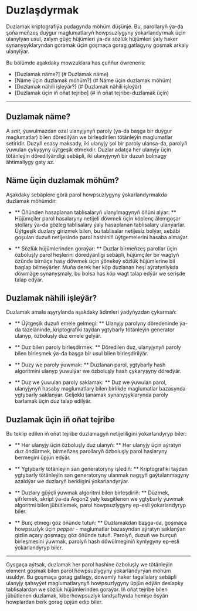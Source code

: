 # Duzlaşdyrmak

Duzlamak kriptografiýa pudagynda möhüm düşünje. Bu, parollaryň ýa-da şoňa meňzeş duýgur maglumatlaryň howpsuzlygyny ýokarlandyrmak üçin ulanylýan usul, zalym güýç hüjümleri ýa-da sözlük hüjümleri ýaly haker synanyşyklaryndan goramak üçin goşmaça gorag gatlagyny goşmak arkaly ulanylýar.

Bu bölümde aşakdaky mowzuklara has çuňňur öwreneris:

- [Duzlamak näme?] (# Duzlamak näme)
- [Näme üçin duzlamak möhüm?] (# Näme üçin duzlamak möhüm)
- [Duzlamak nähili işleýär?] (# Duzlamak nähili işleýär)
- [Duzlamak üçin iň oňat tejribe] (# iň oňat tejribe-duzlamak üçin)

---

## Duzlamak näme?

A _salt_, ýuwulmazdan ozal ulanyjynyň paroly (ýa-da başga bir duýgur maglumatlar) bilen döredilýän we birleşdirilen tötänleýin maglumatlar setiridir. Duzyň esasy maksady, iki ulanyjy şol bir paroly ulansa-da, parolyň ýuwulan çykyşyny üýtgeşik etmekdir. Duzlar adatça her ulanyjy üçin tötänleýin döredilýändigi sebäpli, iki ulanyjynyň bir duzuň bolmagy ähtimallygy gaty az.

## Näme üçin duzlamak möhüm?

Aşakdaky sebäplere görä parol howpsuzlygyny ýokarlandyrmakda duzlamak möhümdir:

- ** Öňünden hasaplanan tablisalaryň ulanylmagynyň öňüni alýar: ** Hüjümçiler parol hasalaryny netijeli döwmek üçin köplenç älemgoşar stollary ýa-da gözleg tablisalary ýaly hasaplanan tablisalary ulanýarlar. Üýtgeşik duzlary girizmek bilen, bu tablisalar netijesiz bolýar, sebäbi goşulan duzuň netijesinde parol hashiniň üýtgemelerini hasaba almaýar.

- ** Sözlük hüjümlerinden goraýar: ** Duzlar birmeňzeş parollar üçin özboluşly parol heşlerini döredýänligi sebäpli, hüjümçiler bir wagtyň özünde birnäçe hasy döwmek üçin ýönekeý sözlük hüjümlerine bil baglap bilmeýärler. Muňa derek her köp duzlanan heşi aýratynlykda döwmäge synanyşmaly, bu bolsa has köp wagt talap edýär we serişde talap edýär.

## Duzlamak nähili işleýär?

Duzlamak amala aşyrylanda aşakdaky ädimleri ýadyňyzdan çykarmaň:

- ** Üýtgeşik duzuň emele gelmegi: ** Ulanyjy parolyny döredeninde ýa-da täzeläninde, kriptografiki taýdan ygtybarly tötänleýin generator ulanyp, özboluşly duz emele gelýär.

- ** Duz bilen paroly birleşdirmek: ** Döredilen duz, ulanyjynyň paroly bilen birleşmek ýa-da başga bir usul bilen birleşdirilýär.

- ** Duzy we paroly ýuwmak: ** Duzlanan parol, ygtybarly hash algoritmini ulanyp ýuwulýar we özboluşly hash çykaryşyny döredýär.

- ** Duz we ýuwulan paroly saklamak: ** Duz we ýuwulan parol, ulanyjynyň hasaby maglumatlary bilen birlikde maglumatlar bazasynda ygtybarly saklanýar. Geljekki tanamak synanyşyklarynda paroly barlamak üçin duz talap edilýär.

## Duzlamak üçin iň oňat tejribe

Bu teklip edilen iň oňat tejribe duzlamagyň netijeliligini ýokarlandyryp biler:

- ** Her ulanyjy üçin özboluşly duz ulanyň: ** Her ulanyjy üçin aýratyn duz öndürmek, birmeňzeş parollaryň özboluşly parol haslaryny bermegini üpjün edýär.

- ** Ygtybarly tötänleýin san generatoryny işlediň: ** Kriptografiki taýdan ygtybarly tötänleýin san generatoryny ulanmak nagşyň gaýtalanmagyny azaldýar we duzlaryň berkligini ýokarlandyrýar.

- ** Duzlary güýçli ýuwmak algoritmi bilen birleşdiriň: ** Düzmek, şifrlemek, skript ýa-da Argon2 ýaly kesgitlenen we ygtybarly ýuwmak algoritmi bilen jübütlemek, parol howpsuzlygyny ep-esli ýokarlandyryp biler.

- ** Burç etmegi göz öňünde tutuň: ** Duzlamakdan başga-da, goşmaça howpsuzlyk üçin _pepper_ - maglumatlar bazasyndan aýratyn saklanýan gizlin açary goşmagy göz öňünde tutuň. Parolyň, duzuň we burçuň birleşmesini ýuwmak, parolyň hash döwülmeginiň kynlygyny ep-esli ýokarlandyryp biler.

---

Gysgaça aýtsak, duzlamak her parol hashine özboluşly we tötänleýin element goşmak bilen parol howpsuzlygyny ýokarlandyrýan möhüm usuldyr. Bu goşmaça gorag gatlagy, dowamly haker tagallalary sebäpli ulanyjy şahsyýet maglumatlarynyň howpsuzlygyny üpjün edýän deslapky tablisalardan we sözlük hüjümlerinden goraýar. Iň oňat tejribe bilen jübütlenen duzlamak, kiberhowpsuzlyk landşaftynda hemişe ösýän howplardan berk gorag üpjün edip biler.